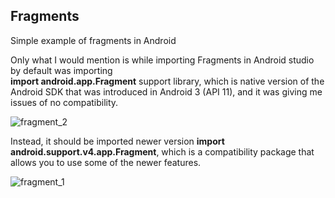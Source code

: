 ## Fragments
Simple example of fragments in Android</br>

Only what I would mention is while importing Fragments in Android studio by default was importing </br><b>import android.app.Fragment</b> support library, which is native version of the Android SDK that was introduced in Android 3 (API 11), and it was giving me issues of no compatibility.</br>

![fragment_2](https://user-images.githubusercontent.com/15215620/42882089-c60c61e6-8a98-11e8-9f63-2452a690c128.jpg) </br>

Instead, it should be imported newer version <b>import android.support.v4.app.Fragment</b>,  which is a compatibility package that allows you to use some of the newer features. </br>

![fragment_1](https://user-images.githubusercontent.com/15215620/42881733-5bec5d66-8a98-11e8-8af4-f5ea59b54120.jpg) </br>

